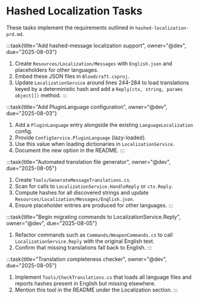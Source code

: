 # Hashed Localization Tasks

These tasks implement the requirements outlined in `hashed-localization-prd.md`.

:::task{title="Add hashed-message localization support", owner="@dev", due="2025-08-03"}
1. Create `Resources/Localization/Messages` with `English.json` and placeholders for other languages.
2. Embed these JSON files in `Bloodcraft.csproj`.
3. Update `LocalizationService` around lines 244-284 to load translations keyed by a deterministic hash and add a `Reply(ctx, string, params object[])` method.
:::

:::task{title="Add PluginLanguage configuration", owner="@dev", due="2025-08-03"}
1. Add a `PluginLanguage` entry alongside the existing `LanguageLocalization` config.
2. Provide `ConfigService.PluginLanguage` (lazy-loaded).
3. Use this value when loading dictionaries in `LocalizationService`.
4. Document the new option in the README.
:::

:::task{title="Automated translation file generator", owner="@dev", due="2025-08-05"}
1. Create `Tools/GenerateMessageTranslations.cs`.
2. Scan for calls to `LocalizationService.HandleReply` or `ctx.Reply`.
3. Compute hashes for all discovered strings and update `Resources/Localization/Messages/English.json`.
4. Ensure placeholder entries are produced for other languages.
:::

:::task{title="Begin migrating commands to LocalizationService.Reply", owner="@dev", due="2025-08-05"}
1. Refactor commands such as `Commands/WeaponCommands.cs` to call `LocalizationService.Reply` with the original English text.
2. Confirm that missing translations fall back to English.
:::

:::task{title="Translation completeness checker", owner="@dev", due="2025-08-05"}
1. Implement `Tools/CheckTranslations.cs` that loads all language files and reports hashes present in English but missing elsewhere.
2. Mention this tool in the README under the Localization section.
:::

